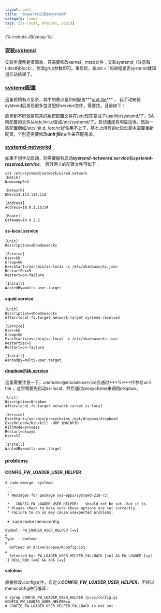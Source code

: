 ```yaml
---
layout: post
title: "从openrc过渡到systemd"
category: linux
tags: [ss-local, dropbox, squid]
---
```

{% include JB/setup %}

### [安装systemd](https://wiki.gentoo.org/wiki/Systemd)

安装步骤倒是很简单，只需要修改kernel，mtab文件；安装systemd（注意和udev的block），修改grub参数即可。重启后，查pid = 1的进程是否systemd就知道启动结果了。

### [systemd配置](https://wiki.archlinux.org/index.php/Systemd_(%E7%AE%80%E4%BD%93%E4%B8%AD%E6%96%87)) 

这里稍稍有点复杂，其中的重点是如何配置***[unit file](http://www.freedesktop.org/software/systemd/man/systemd.unit.html)*** ， 我手动安装systemd后发现很多包没配好service文件，需要找，目前如下：

感觉到不同就是原来的系统配置文件在/etc现在变成了/usr/lib/systemd/了，SA所配置的文件从/etc/init.d变成/etc/systemd/了。启动速度有明显加快。然后一些配置例如/etc/init.d, /etc/rc好像用不上了，基本上所有的rc启动脚本需要重新配置，个别还需要修改***unit file***文件来匹配需求。

### [systemd-networkd](https://wiki.archlinux.org/index.php/Systemd-networkd)

如果不想手动启动，则需要服务启动***systemd-networkd.service***和***systemd-resolved.service***。 另外网卡的配置文件可如下：


```
cat /etc/systemd/network/wired.network
[Match]
Name=enp0s3

[Network]
DNS=114.114.114.114

[Address]
Address=10.0.2.15/24

[Route]
Gateway=10.0.2.2
```

#### ss-local.service

```
[Unit]
Description=showdowsocks

[Service]
User=kk
Group=kk
ExecStart=/usr/bin/ss-local -c /etc/shadowsocks.json
RestartSec=5
Restart=on-failure

[Install]
WantedBy=multi-user.target
```

####  squid.service

```
[Unit]
Description=showdowsocks
After=local-fs.target network.target systemd-resolved

[Service]
User=kk
Group=kk
ExecStart=/usr/bin/ss-local -c /etc/shadowsocks.json
RestartSec=5
Restart=on-failure

[Install]
WantedBy=multi-user.target
```

#### dropbox@kk.service

这里需要注意一下，*unitname*@module.service会通过***%I***传参给unit file ，这里需要先启动ss-local，然后通过proxychains来调用dropbox。

```
[Unit]
Description=Dropbox
After=local-fs.target network.target ss-local

[Service]
ExecStart=/usr/bin/proxychains /opt/dropbox/dropboxd
ExecReload=/bin/kill -HUP $MAINPID
KillMode=process
Restart=always
User=%I

[Install]
WantedBy=multi-user.target
```

### problems

#### CONFIG_FW_LOADER_USER_HELPER

```
$ sudo emerge  systemd
...
...
 * Messages for package sys-apps/systemd-218-r3:

 *   CONFIG_FW_LOADER_USER_HELPER:   should not be set. But it is.
 * Please check to make sure these options are set correctly.
 * Failure to do so may cause unexpected problems.

```

* sudo make menuconfig

```
Symbol: FW_LOADER_USER_HELPER [=y]                                                                                 x  
Type  : boolean                                                                                                    x  
  Defined at drivers/base/Kconfig:151                                                                              x  
  Selected by: FW_LOADER_USER_HELPER_FALLBACK [=n] && FW_LOADER [=y] || DELL_RBU [=m] && X86 [=y] 
```

#### solution 

直接修改.config文件，自定义***CONFIG_FW_LOADER_USER_HELPER***，不经过menuconfig进行编译：

```
$ zgrep CONFIG_FW_LOADER_USER_HELPER /proc/config.gz
CONFIG_FW_LOADER_USER_HELPER=n
# CONFIG_FW_LOADER_USER_HELPER_FALLBACK is not set
```
